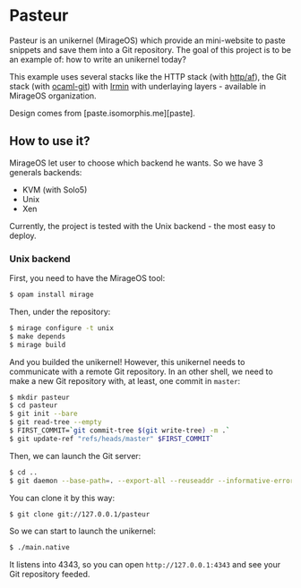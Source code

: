 # Pasteur

Pasteur is an unikernel (MirageOS) which provide an mini-website to paste
snippets and save them into a Git repository. The goal of this project is
to be an example of: how to write an unikernel today?

This example uses several stacks like the HTTP stack (with [http/af][http-af]),
the Git stack (with [ocaml-git][ocaml-git]) with [Irmin][irmin] with underlaying
layers - available in MirageOS organization.

Design comes from [paste.isomorphis.me][paste].

## How to use it?

MirageOS let user to choose which backend he wants. So we have 3 generals backends:
- KVM (with Solo5)
- Unix
- Xen

Currently, the project is tested with the Unix backend - the most easy to deploy.

### Unix backend

First, you need to have the MirageOS tool:

```sh
$ opam install mirage
```

Then, under the repository:

```sh
$ mirage configure -t unix
$ make depends
$ mirage build
```

And you builded the unikernel! However, this unikernel needs to communicate with a remote Git
repository. In an other shell, we need to make a new Git repository with, at least, one commit
in `master`:

```sh
$ mkdir pasteur
$ cd pasteur
$ git init --bare
$ git read-tree --empty
$ FIRST_COMMIT=`git commit-tree $(git write-tree) -m .`
$ git update-ref "refs/heads/master" $FIRST_COMMIT`
```

Then, we can launch the Git server:

```sh
$ cd ..
$ git daemon --base-path=. --export-all --reuseaddr --informative-errors --verbose --enable=receive-pack 
```

You can clone it by this way:

```sh
$ git clone git://127.0.0.1/pasteur
```

So we can start to launch the unikernel:

```sh
$ ./main.native
```

It listens into 4343, so you can open `http://127.0.0.1:4343` and see your Git repository feeded.

[http-af]: https://github.com/inhabitedtype/httpaf
[ocaml-git]: https://github.com/mirage/ocaml-git
[irmin]: https://github.com/mirage/irmin
